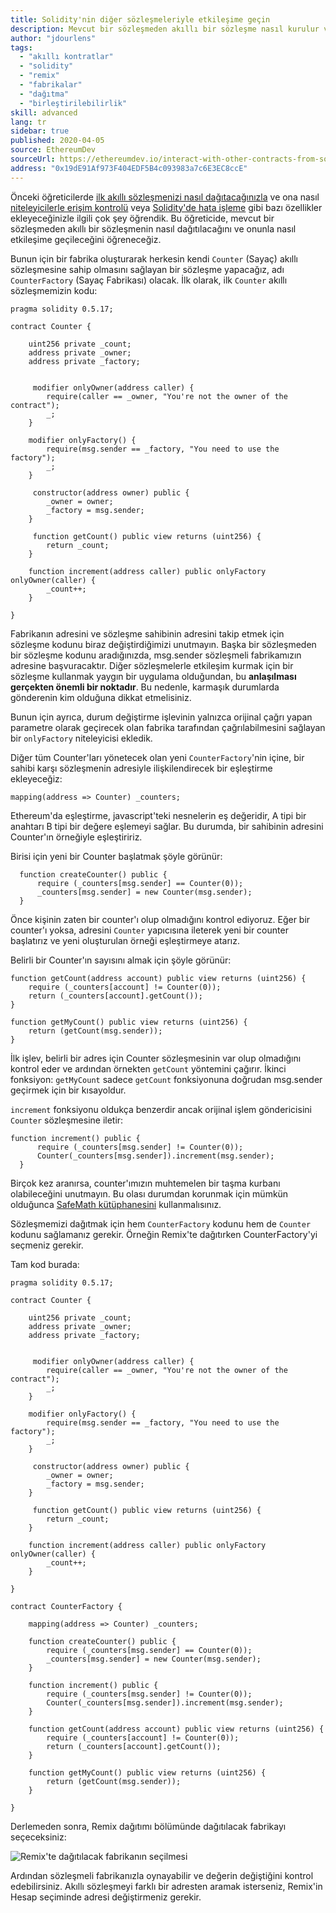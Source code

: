 ```yaml
---
title: Solidity'nin diğer sözleşmeleriyle etkileşime geçin
description: Mevcut bir sözleşmeden akıllı bir sözleşme nasıl kurulur ve onunla nasıl etkileşim kurulur
author: "jdourlens"
tags:
  - "akıllı kontratlar"
  - "solidity"
  - "remix"
  - "fabrikalar"
  - "dağıtma"
  - "birleştirilebilirlik"
skill: advanced
lang: tr
sidebar: true
published: 2020-04-05
source: EthereumDev
sourceUrl: https://ethereumdev.io/interact-with-other-contracts-from-solidity/
address: "0x19dE91Af973F404EDF5B4c093983a7c6E3EC8ccE"
---
```


Önceki öğreticilerde [ilk akıllı sözleşmenizi nasıl dağıtacağınızla](/developers/tutorials/deploying-your-first-smart-contract/) ve ona nasıl [niteleyicilerle erişim kontrolü](https://ethereumdev.io/organize-your-code-and-control-access-to-your-smart-contract-with-modifiers/) veya [Solidity'de hata işleme](https://ethereumdev.io/handle-errors-in-solidity-with-require-and-revert/) gibi bazı özellikler ekleyeceğinizle ilgili çok şey öğrendik. Bu öğreticide, mevcut bir sözleşmeden akıllı bir sözleşmenin nasıl dağıtılacağını ve onunla nasıl etkileşime geçileceğini öğreneceğiz.

Bunun için bir fabrika oluşturarak herkesin kendi `Counter` (Sayaç) akıllı sözleşmesine sahip olmasını sağlayan bir sözleşme yapacağız, adı `CounterFactory` (Sayaç Fabrikası) olacak. İlk olarak, ilk `Counter` akıllı sözleşmemizin kodu:

```solidity
pragma solidity 0.5.17;

contract Counter {

    uint256 private _count;
    address private _owner;
    address private _factory;


     modifier onlyOwner(address caller) {
        require(caller == _owner, "You're not the owner of the contract");
        _;
    }

    modifier onlyFactory() {
        require(msg.sender == _factory, "You need to use the factory");
        _;
    }

     constructor(address owner) public {
        _owner = owner;
        _factory = msg.sender;
    }

     function getCount() public view returns (uint256) {
        return _count;
    }

    function increment(address caller) public onlyFactory onlyOwner(caller) {
        _count++;
    }

}
```

Fabrikanın adresini ve sözleşme sahibinin adresini takip etmek için sözleşme kodunu biraz değiştirdiğimizi unutmayın. Başka bir sözleşmeden bir sözleşme kodunu aradığınızda, msg.sender sözleşmeli fabrikamızın adresine başvuracaktır. Diğer sözleşmelerle etkileşim kurmak için bir sözleşme kullanmak yaygın bir uygulama olduğundan, bu **anlaşılması gerçekten önemli bir noktadır**. Bu nedenle, karmaşık durumlarda gönderenin kim olduğuna dikkat etmelisiniz.

Bunun için ayrıca, durum değiştirme işlevinin yalnızca orijinal çağrı yapan parametre olarak geçirecek olan fabrika tarafından çağrılabilmesini sağlayan bir `onlyFactory` niteleyicisi ekledik.

Diğer tüm Counter'ları yönetecek olan yeni `CounterFactory`'nin içine, bir sahibi karşı sözleşmenin adresiyle ilişkilendirecek bir eşleştirme ekleyeceğiz:

```solidity
mapping(address => Counter) _counters;
```

Ethereum'da eşleştirme, javascript'teki nesnelerin eş değeridir, A tipi bir anahtarı B tipi bir değere eşlemeyi sağlar. Bu durumda, bir sahibinin adresini Counter'ın örneğiyle eşleştiririz.

Birisi için yeni bir Counter başlatmak şöyle görünür:

```solidity
  function createCounter() public {
      require (_counters[msg.sender] == Counter(0));
      _counters[msg.sender] = new Counter(msg.sender);
  }
```

Önce kişinin zaten bir counter'ı olup olmadığını kontrol ediyoruz. Eğer bir counter'ı yoksa, adresini `Counter` yapıcısına ileterek yeni bir counter başlatırız ve yeni oluşturulan örneği eşleştirmeye atarız.

Belirli bir Counter'ın sayısını almak için şöyle görünür:

```solidity
function getCount(address account) public view returns (uint256) {
    require (_counters[account] != Counter(0));
    return (_counters[account].getCount());
}

function getMyCount() public view returns (uint256) {
    return (getCount(msg.sender));
}
```

İlk işlev, belirli bir adres için Counter sözleşmesinin var olup olmadığını kontrol eder ve ardından örnekten `getCount` yöntemini çağırır. İkinci fonksiyon: `getMyCount` sadece `getCount` fonksiyonuna doğrudan msg.sender geçirmek için bir kısayoldur.

`increment` fonksiyonu oldukça benzerdir ancak orijinal işlem göndericisini `Counter` sözleşmesine iletir:

```solidity
function increment() public {
      require (_counters[msg.sender] != Counter(0));
      Counter(_counters[msg.sender]).increment(msg.sender);
  }
```

Birçok kez aranırsa, counter'ımızın muhtemelen bir taşma kurbanı olabileceğini unutmayın. Bu olası durumdan korunmak için mümkün olduğunca [SafeMath kütüphanesini](https://ethereumdev.io/using-safe-math-library-to-prevent-from-overflows/) kullanmalısınız.

Sözleşmemizi dağıtmak için hem `CounterFactory` kodunu hem de `Counter` kodunu sağlamanız gerekir. Örneğin Remix'te dağıtırken CounterFactory'yi seçmeniz gerekir.

Tam kod burada:

```solidity
pragma solidity 0.5.17;

contract Counter {

    uint256 private _count;
    address private _owner;
    address private _factory;


     modifier onlyOwner(address caller) {
        require(caller == _owner, "You're not the owner of the contract");
        _;
    }

    modifier onlyFactory() {
        require(msg.sender == _factory, "You need to use the factory");
        _;
    }

     constructor(address owner) public {
        _owner = owner;
        _factory = msg.sender;
    }

     function getCount() public view returns (uint256) {
        return _count;
    }

    function increment(address caller) public onlyFactory onlyOwner(caller) {
        _count++;
    }

}

contract CounterFactory {

    mapping(address => Counter) _counters;

    function createCounter() public {
        require (_counters[msg.sender] == Counter(0));
        _counters[msg.sender] = new Counter(msg.sender);
    }

    function increment() public {
        require (_counters[msg.sender] != Counter(0));
        Counter(_counters[msg.sender]).increment(msg.sender);
    }

    function getCount(address account) public view returns (uint256) {
        require (_counters[account] != Counter(0));
        return (_counters[account].getCount());
    }

    function getMyCount() public view returns (uint256) {
        return (getCount(msg.sender));
    }

}
```

Derlemeden sonra, Remix dağıtımı bölümünde dağıtılacak fabrikayı seçeceksiniz:

![Remix'te dağıtılacak fabrikanın seçilmesi](./counterfactory-deploy.png)

Ardından sözleşmeli fabrikanızla oynayabilir ve değerin değiştiğini kontrol edebilirsiniz. Akıllı sözleşmeyi farklı bir adresten aramak isterseniz, Remix'in Hesap seçiminde adresi değiştirmeniz gerekir.
